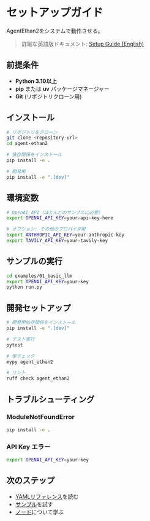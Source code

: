 # セットアップガイド

AgentEthan2をシステムで動作させる。

> 詳細な英語版ドキュメント: [Setup Guide (English)](../en/setup.md)

## 前提条件

- **Python 3.10以上**
- **pip** または **uv** パッケージマネージャー
- **Git** (リポジトリクローン用)

## インストール

```bash
# リポジトリをクローン
git clone <repository-url>
cd agent-ethan2

# 依存関係をインストール
pip install -e .

# 開発用
pip install -e ".[dev]"
```

## 環境変数

```bash
# OpenAI API（ほとんどのサンプルに必要）
export OPENAI_API_KEY=your-api-key-here

# オプション: その他のプロバイダ用
export ANTHROPIC_API_KEY=your-anthropic-key
export TAVILY_API_KEY=your-tavily-key
```

## サンプルの実行

```bash
cd examples/01_basic_llm
export OPENAI_API_KEY=your-key
python run.py
```

## 開発セットアップ

```bash
# 開発用依存関係をインストール
pip install -e ".[dev]"

# テスト実行
pytest

# 型チェック
mypy agent_ethan2

# リント
ruff check agent_ethan2
```

## トラブルシューティング

### ModuleNotFoundError

```bash
pip install -e .
```

### API Key エラー

```bash
export OPENAI_API_KEY=your-key
```

## 次のステップ

- [YAMLリファレンス](./yaml_reference.md)を読む
- [サンプル](./examples.md)を試す
- [ノード](./nodes.md)について学ぶ




